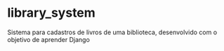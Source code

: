 # library_system
Sistema para cadastros de livros de uma biblioteca, desenvolvido com o objetivo de aprender Django
